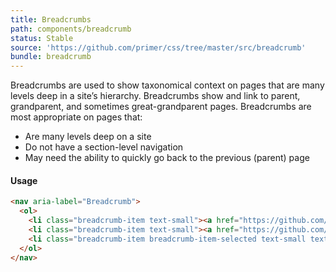 ```yaml
---
title: Breadcrumbs
path: components/breadcrumb
status: Stable
source: 'https://github.com/primer/css/tree/master/src/breadcrumb'
bundle: breadcrumb
---
```


Breadcrumbs are used to show taxonomical context on pages that are many levels deep in a site’s hierarchy. Breadcrumbs show and link to parent, grandparent, and sometimes great-grandparent pages. Breadcrumbs are most appropriate on pages that:

- Are many levels deep on a site
- Do not have a section-level navigation
- May need the ability to quickly go back to the previous (parent) page

#### Usage

```html live
<nav aria-label="Breadcrumb">
  <ol>
    <li class="breadcrumb-item text-small"><a href="https://github.com/business">Business</a></li>
    <li class="breadcrumb-item text-small"><a href="https://github.com/business/customers">Customers</a></li>
    <li class="breadcrumb-item breadcrumb-item-selected text-small text-gray" aria-current="page">MailChimp</li>
  </ol>
</nav>
```
